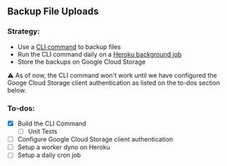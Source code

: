 ## Backup File Uploads

### Strategy:

- Use a [CLI command](./backup-uploads.command.ts) to backup files
- Run the CLI command daily on a [Heroku background job](https://devcenter.heroku.com/articles/background-jobs-queueing)
- Store the backups on Google Cloud Storage

⚠️ As of now, the CLI command won't work until we have configured the Googe Cloud Storage client authentication as listed on the to-dos section below.

### To-dos:

- [x] Build the CLI Command
  - [ ] Unit Tests
- [ ] Configure Google Cloud Storage client authentication
- [ ] Setup a worker dyno on Heroku
- [ ] Setup a daily cron job
